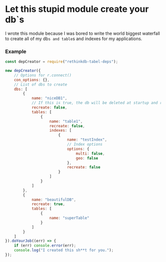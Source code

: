 # Let this stupid module create your db`s

I wrote this module because I was bored to write the world biggest waterfall to create all of my db`s and table`s and indexes for my applications.

### Example

```javascript
const depCreator = require("rethinkdb-tabel-deps");

new depCreator({
    // Options for r.connect()
    con_options: {},
    // List of dbs to create
    dbs: [
        {
            name: "niceDB1",
            // If this is true, the db will be deleted at startup and recreated
            recreate: false,
            tables: [
                {
                    name: "table1",
                    recreate: false,
                    indexes: [
                        {
                            name: "testIndex",
                            // Index options
                            options: {
                                multi: false,
                                geo: false
                            },
                            recreate: false
                        }
                    ]
                }
            ]
        },
        {
            name: "beautifulDB",
            recreate: true,
            tables: [
                {
                    name: "superTable"
                }
            ]
        }
    ]
}).doYourJob((err) => {
    if (err) console.error(err);
    console.log("I created this sh**t for you.");
});

```
